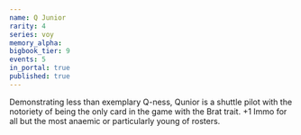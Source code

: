 ```yaml
---
name: Q Junior
rarity: 4
series: voy
memory_alpha:
bigbook_tier: 9
events: 5
in_portal: true
published: true
---
```


Demonstrating less than exemplary Q-ness, Qunior is a shuttle pilot with the notoriety of being the only card in the game with the Brat trait. +1 Immo for all but the most anaemic or particularly young of rosters.
